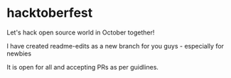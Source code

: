 # hacktoberfest 
Let's hack open source world in October together!

I have created readme-edits as a new branch for you guys - especially for newbies

It is open for all and accepting PRs as per guidlines.
